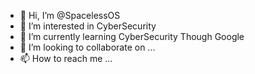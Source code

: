 - 👋 Hi, I’m @SpacelessOS
- 👀 I’m interested in CyberSecurity 
- 🌱 I’m currently learning CyberSecurity Though Google 
- 💞️ I’m looking to collaborate on ...
- 📫 How to reach me ...

<!---
SpacelessOS/SpacelessOS is a ✨ special ✨ repository because its `README.md` (this file) appears on your GitHub profile.
You can click the Preview link to take a look at your changes.
--->
